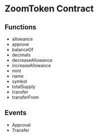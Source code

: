 
# ZoomToken Contract 

## Functions 

- allowance
- approve
- balanceOf
- decimals
- decreaseAllowance
- increaseAllowance
- mint
- name
- symbol
- totalSupply
- transfer
- transferFrom


## Events 

- Approval
- Transfer


            